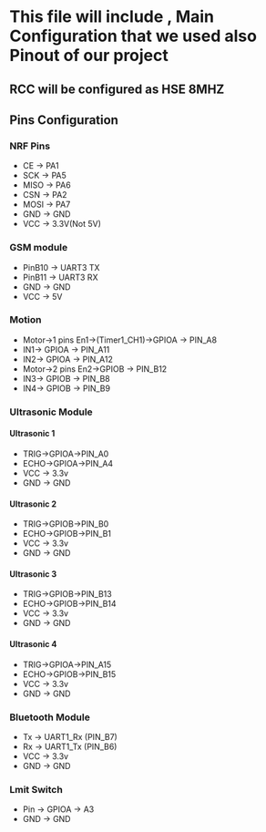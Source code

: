 # This file will include , Main Configuration that we used also Pinout of our project 

## RCC will be configured as HSE 8MHZ 

## Pins Configuration

### NRF Pins 

- CE	  ->		PA1  
- SCK	  ->		PA5  
- MISO  ->		PA6  
- CSN	  ->		PA2  
- MOSI  ->		PA7
- GND   ->    GND
- VCC   ->    3.3V(Not 5V)

### GSM module 
- PinB10 -> UART3 TX
- PinB11 -> UART3 RX
- GND    -> GND
- VCC    -> 5V

### Motion 
- Motor->1 pins En1->(Timer1_CH1)->GPIOA -> PIN_A8
- IN1-> GPIOA -> PIN_A11
- IN2-> GPIOA -> PIN_A12
- Motor->2 pins En2->GPIOB -> PIN_B12
- IN3-> GPIOB -> PIN_B8
- IN4-> GPIOB -> PIN_B9

### Ultrasonic Module
#### Ultrasonic 1
- TRIG->GPIOA->PIN_A0
- ECHO->GPIOA->PIN_A4
- VCC -> 3.3v
- GND -> GND
#### Ultrasonic 2
- TRIG->GPIOB->PIN_B0
- ECHO->GPIOB->PIN_B1
- VCC -> 3.3v
- GND -> GND
#### Ultrasonic 3
- TRIG->GPIOB->PIN_B13
- ECHO->GPIOB->PIN_B14
- VCC -> 3.3v
- GND -> GND
#### Ultrasonic 4
- TRIG->GPIOA->PIN_A15
- ECHO->GPIOB->PIN_B15
- VCC -> 3.3v
- GND -> GND
### Bluetooth Module
- Tx -> UART1_Rx (PIN_B7)
- Rx -> UART1_Tx (PIN_B6)
- VCC -> 3.3v
- GND -> GND

### Lmit Switch
- Pin -> GPIOA -> A3
- GND -> GND

